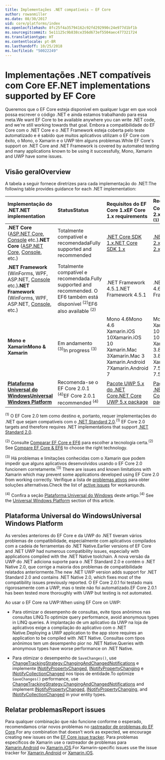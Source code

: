 ```yaml
---
title: Implementações .NET compatíveis – EF Core
author: rowanmiller
ms.date: 08/30/2017
uid: core/platforms/index
ms.openlocfilehash: 8fc25f4a35794162c92fd292990c24e977d1bf1b
ms.sourcegitcommit: 5e11125c9b838ce356d673ef5504aec477321724
ms.translationtype: HT
ms.contentlocale: pt-BR
ms.lasthandoff: 10/25/2018
ms.locfileid: "50022249"
---
```

# <a name="net-implementations-supported-by-ef-core"></a><span data-ttu-id="7a798-102">Implementações .NET compatíveis com Core EF</span><span class="sxs-lookup"><span data-stu-id="7a798-102">.NET implementations supported by EF Core</span></span>

<span data-ttu-id="7a798-103">Queremos que o EF Core esteja disponível em qualquer lugar em que você possa escrever o código .NET e ainda estamos trabalhando para essa meta.</span><span class="sxs-lookup"><span data-stu-id="7a798-103">We want EF Core to be available anywhere you can write .NET code, and we're still working towards that goal.</span></span> <span data-ttu-id="7a798-104">Embora a compatibilidade do EF Core com o .NET Core e o .NET Framework esteja coberta pelo teste automatizado e é sabido que muitos aplicativos utilizam o EF Core com êxito, o Mono, o Xamarin e o UWP têm alguns problemas.</span><span class="sxs-lookup"><span data-stu-id="7a798-104">While EF Core's support on .NET Core and .NET Framework is covered by automated testing and many applications known to be using it successfully, Mono, Xamarin and UWP have some issues.</span></span>

## <a name="overview"></a><span data-ttu-id="7a798-105">Visão geral</span><span class="sxs-lookup"><span data-stu-id="7a798-105">Overview</span></span>

<span data-ttu-id="7a798-106">A tabela a seguir fornece diretrizes para cada implementação do .NET:</span><span class="sxs-lookup"><span data-stu-id="7a798-106">The following table provides guidance for each .NET implementation:</span></span>

| <span data-ttu-id="7a798-107">Implementação do .NET</span><span class="sxs-lookup"><span data-stu-id="7a798-107">.NET implementation</span></span>                                                                                                  | <span data-ttu-id="7a798-108">Status</span><span class="sxs-lookup"><span data-stu-id="7a798-108">Status</span></span>                                                             | <span data-ttu-id="7a798-109">Requisitos do EF Core 1.x</span><span class="sxs-lookup"><span data-stu-id="7a798-109">EF Core 1.x requirements</span></span>                                                                                | <span data-ttu-id="7a798-110">Requisitos do EF Core 2.x <sup>(1)</sup></span><span class="sxs-lookup"><span data-stu-id="7a798-110">EF Core 2.x requirements <sup>(1)</sup></span></span>                                                                 |
|:---------------------------------------------------------------------------------------------------------------------|:-------------------------------------------------------------------|:--------------------------------------------------------------------------------------------------------|:--------------------------------------------------------------------------------------------------------|
| <span data-ttu-id="7a798-111">**.NET Core** ([ASP.NET Core](../get-started/aspnetcore/index.md), [Console](../get-started/netcore/index.md) etc.)</span><span class="sxs-lookup"><span data-stu-id="7a798-111">**.NET Core** ([ASP.NET Core](../get-started/aspnetcore/index.md), [Console](../get-started/netcore/index.md), etc.)</span></span> | <span data-ttu-id="7a798-112">Totalmente compatível e recomendada</span><span class="sxs-lookup"><span data-stu-id="7a798-112">Fully supported and recommended</span></span>                                    | [<span data-ttu-id="7a798-113">.NET Core SDK 1.x</span><span class="sxs-lookup"><span data-stu-id="7a798-113">.NET Core SDK 1.x</span></span>](https://www.microsoft.com/net/core/)                                                | [<span data-ttu-id="7a798-114">.NET Core SDK 2.x</span><span class="sxs-lookup"><span data-stu-id="7a798-114">.NET Core SDK 2.x</span></span>](https://www.microsoft.com/net/core/)                                                |
| <span data-ttu-id="7a798-115">**.NET Framework** (WinForms, WPF, ASP.NET, [Console](../get-started/full-dotnet/index.md) etc.)</span><span class="sxs-lookup"><span data-stu-id="7a798-115">**.NET Framework** (WinForms, WPF, ASP.NET, [Console](../get-started/full-dotnet/index.md), etc.)</span></span>                    | <span data-ttu-id="7a798-116">Totalmente compatível e recomendada.</span><span class="sxs-lookup"><span data-stu-id="7a798-116">Fully supported and recommended.</span></span> <span data-ttu-id="7a798-117">O EF6 também está disponível <sup>(2)</sup></span><span class="sxs-lookup"><span data-stu-id="7a798-117">EF6 also available <sup>(2)</sup></span></span> | <span data-ttu-id="7a798-118">.NET Framework 4.5.1</span><span class="sxs-lookup"><span data-stu-id="7a798-118">.NET Framework 4.5.1</span></span>                                                                                    | <span data-ttu-id="7a798-119">.NET Framework 4.6.1</span><span class="sxs-lookup"><span data-stu-id="7a798-119">.NET Framework 4.6.1</span></span>                                                                                    |
| <span data-ttu-id="7a798-120">**Mono e Xamarin**</span><span class="sxs-lookup"><span data-stu-id="7a798-120">**Mono & Xamarin**</span></span>                                                                                                   | <span data-ttu-id="7a798-121">Em andamento <sup>(3)</sup></span><span class="sxs-lookup"><span data-stu-id="7a798-121">In progress <sup>(3)</sup></span></span>                                         | <span data-ttu-id="7a798-122">Mono 4.6</span><span class="sxs-lookup"><span data-stu-id="7a798-122">Mono 4.6</span></span> <br/> <span data-ttu-id="7a798-123">Xamarin.iOS 10</span><span class="sxs-lookup"><span data-stu-id="7a798-123">Xamarin.iOS 10</span></span> <br/> <span data-ttu-id="7a798-124">Xamarin.Mac 3</span><span class="sxs-lookup"><span data-stu-id="7a798-124">Xamarin.Mac 3</span></span> <br/> <span data-ttu-id="7a798-125">Xamarin.Android 7</span><span class="sxs-lookup"><span data-stu-id="7a798-125">Xamarin.Android 7</span></span>                               | <span data-ttu-id="7a798-126">Mono 5.4</span><span class="sxs-lookup"><span data-stu-id="7a798-126">Mono 5.4</span></span> <br/> <span data-ttu-id="7a798-127">Xamarin.iOS 10.14</span><span class="sxs-lookup"><span data-stu-id="7a798-127">Xamarin.iOS 10.14</span></span> <br/> <span data-ttu-id="7a798-128">Xamarin.Mac 3.8</span><span class="sxs-lookup"><span data-stu-id="7a798-128">Xamarin.Mac 3.8</span></span> <br/> <span data-ttu-id="7a798-129">Xamarin.Android 7.5</span><span class="sxs-lookup"><span data-stu-id="7a798-129">Xamarin.Android 7.5</span></span>                        |
| [<span data-ttu-id="7a798-130">**Plataforma Universal do Windows**</span><span class="sxs-lookup"><span data-stu-id="7a798-130">**Universal Windows Platform**</span></span>](../get-started/uwp/index.md)                                                        | <span data-ttu-id="7a798-131">Recomenda-se o EF Core 2.0.1 <sup>(4)</sup></span><span class="sxs-lookup"><span data-stu-id="7a798-131">EF Core 2.0.1 recommended <sup>(4)</sup></span></span>                           | [<span data-ttu-id="7a798-132">Pacote UWP 5.x do .NET Core</span><span class="sxs-lookup"><span data-stu-id="7a798-132">.NET Core UWP 5.x package</span></span>](https://www.nuget.org/packages/Microsoft.NETCore.UniversalWindowsPlatform/) | [<span data-ttu-id="7a798-133">Pacote UWP 6.x do .NET Core</span><span class="sxs-lookup"><span data-stu-id="7a798-133">.NET Core UWP 6.x package</span></span>](https://www.nuget.org/packages/Microsoft.NETCore.UniversalWindowsPlatform/) |

<span data-ttu-id="7a798-134"><sup>(1)</sup> O EF Core 2.0 tem como destino e, portanto, requer implementações do .NET que sejam compatíveis com o [.NET Standard 2.0](https://docs.microsoft.com/dotnet/standard/net-standard).</span><span class="sxs-lookup"><span data-stu-id="7a798-134"><sup>(1)</sup> EF Core 2.0 targets and therefore requires .NET implementations that support [.NET Standard 2.0](https://docs.microsoft.com/dotnet/standard/net-standard).</span></span>

<span data-ttu-id="7a798-135"><sup>(2) </sup> Consulte [Comparar EF Core e EF6](../../efcore-and-ef6/index.md) para escolher a tecnologia certa.</span><span class="sxs-lookup"><span data-stu-id="7a798-135"><sup>(2)</sup> See [Compare EF Core & EF6](../../efcore-and-ef6/index.md) to choose the right technology.</span></span>

<span data-ttu-id="7a798-136"><sup>(3)</sup> Há problemas e limitações conhecidas com o Xamarin que podem impedir que alguns aplicativos desenvolvidos usando o EF Core 2.0 funcionem corretamente.</span><span class="sxs-lookup"><span data-stu-id="7a798-136"><sup>(3)</sup> There are issues and known limitations with Xamarin which may prevent some applications developed using EF Core 2.0 from working correctly.</span></span> <span data-ttu-id="7a798-137">Verifique a lista de [problemas ativos](https://github.com/aspnet/entityframeworkCore/issues?q=is%3Aopen+is%3Aissue+label%3Aarea-xamarin) para obter soluções alternativas.</span><span class="sxs-lookup"><span data-stu-id="7a798-137">Check the list of [active issues](https://github.com/aspnet/entityframeworkCore/issues?q=is%3Aopen+is%3Aissue+label%3Aarea-xamarin) for workarounds.</span></span>

<span data-ttu-id="7a798-138"><sup>(4)</sup> Confira a seção [Plataforma Universal do Windows](#universal-windows-platform) deste artigo.</span><span class="sxs-lookup"><span data-stu-id="7a798-138"><sup>(4)</sup> See the [Universal Windows Platform](#universal-windows-platform) section of this article.</span></span>

## <a name="universal-windows-platform"></a><span data-ttu-id="7a798-139">Plataforma Universal do Windows</span><span class="sxs-lookup"><span data-stu-id="7a798-139">Universal Windows Platform</span></span>

<span data-ttu-id="7a798-140">As versões anteriores do EF Core e da UWP do .NET tiveram vários problemas de compatibilidade, especialmente com aplicativos compilados com a cadeia de ferramentas do .NET Native.</span><span class="sxs-lookup"><span data-stu-id="7a798-140">Earlier versions of EF Core and .NET UWP had numerous compatibility issues, especially with applications compiled with the .NET Native toolchain.</span></span> <span data-ttu-id="7a798-141">A nova versão da UWP do .NET adiciona suporte para o .NET Standard 2.0 e contém o .NET Native 2.0, que corrige a maioria dos problemas de compatibilidade relatados anteriormente.</span><span class="sxs-lookup"><span data-stu-id="7a798-141">The new .NET UWP version adds support for .NET Standard 2.0 and contains .NET Native 2.0, which fixes most of the compatibility issues previously reported.</span></span> <span data-ttu-id="7a798-142">O EF Core 2.0.1 foi testado mais rigorosamente com a UWP, mas o teste não foi automatizado.</span><span class="sxs-lookup"><span data-stu-id="7a798-142">EF Core 2.0.1 has been tested more thoroughly with UWP but testing is not automated.</span></span>

<span data-ttu-id="7a798-143">Ao usar o EF Core na UWP:</span><span class="sxs-lookup"><span data-stu-id="7a798-143">When using EF Core on UWP:</span></span>

* <span data-ttu-id="7a798-144">Para otimizar o desempenho de consultas, evite tipos anônimos nas consultas LINQ.</span><span class="sxs-lookup"><span data-stu-id="7a798-144">To optimize query performance, avoid anonymous types in LINQ queries.</span></span> <span data-ttu-id="7a798-145">A implantação de um aplicativo da UWP na loja de aplicativos exige a compilação do aplicativo com o .NET Native.</span><span class="sxs-lookup"><span data-stu-id="7a798-145">Deploying a UWP application to the app store requires an application to be compiled with .NET Native.</span></span> <span data-ttu-id="7a798-146">Consultas com tipos anônimos tem um desempenho pior no .NET Native.</span><span class="sxs-lookup"><span data-stu-id="7a798-146">Queries with anonymous types have worse performance on .NET Native.</span></span>

* <span data-ttu-id="7a798-147">Para otimizar o desempenho de `SaveChanges()`, use [ChangeTrackingStrategy.ChangingAndChangedNotifications](/dotnet/api/microsoft.entityframeworkcore.changetrackingstrategy) e implemente [INotifyPropertyChanged](https://msdn.microsoft.com/library/system.componentmodel.inotifypropertychanged.aspx), [INotifyPropertyChanging](https://msdn.microsoft.com/library/system.componentmodel.inotifypropertychanging.aspx) e [INotifyCollectionChanged](https://msdn.microsoft.com/library/system.collections.specialized.inotifycollectionchanged.aspx) nos tipos de entidade.</span><span class="sxs-lookup"><span data-stu-id="7a798-147">To optimize `SaveChanges()` performance, use [ChangeTrackingStrategy.ChangingAndChangedNotifications](/dotnet/api/microsoft.entityframeworkcore.changetrackingstrategy) and implement [INotifyPropertyChanged](https://msdn.microsoft.com/library/system.componentmodel.inotifypropertychanged.aspx), [INotifyPropertyChanging](https://msdn.microsoft.com/library/system.componentmodel.inotifypropertychanging.aspx), and [INotifyCollectionChanged](https://msdn.microsoft.com/library/system.collections.specialized.inotifycollectionchanged.aspx) in your entity types.</span></span>

## <a name="report-issues"></a><span data-ttu-id="7a798-148">Relatar problemas</span><span class="sxs-lookup"><span data-stu-id="7a798-148">Report issues</span></span>

<span data-ttu-id="7a798-149">Para qualquer combinação que não funcione conforme o esperado, recomendamos criar novos problemas no [rastreador de problemas do EF Core](https://github.com/aspnet/entityframeworkcore/issues/new).</span><span class="sxs-lookup"><span data-stu-id="7a798-149">For any combination that doesn’t work as expected, we encourage creating new issues on the [EF Core issue tracker](https://github.com/aspnet/entityframeworkcore/issues/new).</span></span> <span data-ttu-id="7a798-150">Para problemas específicos de Xamarin use o rastreador de problemas para [Xamarin.Android](https://github.com/xamarin/xamarin-android/issues/new) ou [Xamarin.iOS](https://github.com/xamarin/xamarin-macios/issues/new).</span><span class="sxs-lookup"><span data-stu-id="7a798-150">For Xamarin-specific issues use the issue tracker for [Xamarin.Android](https://github.com/xamarin/xamarin-android/issues/new) or [Xamarin.iOS](https://github.com/xamarin/xamarin-macios/issues/new).</span></span>
